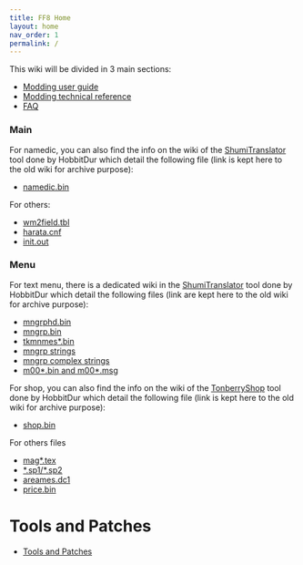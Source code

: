 ```yaml
---
title: FF8 Home
layout: home
nav_order: 1
permalink: /
---
```



This wiki will be divided in 3 main sections:
- [Modding user guide](FF8/UserGuide)
- [Modding technical reference](#modding-technical)
- [FAQ](faq)


### Main

  For namedic, you can also find the info on the wiki of the [ShumiTranslator](https://github.com/HobbitDur/ShumiTranslator/wiki/Namedic_bin) tool done by HobbitDur which detail the following file (link is kept here to the old wiki for archive purpose):
  -   [namedic.bin](FF8/TechnicalReference/Main/Main_namedic)

  For others:
-   [wm2field.tbl](FF8/TechnicalReference/Main/Main_wm2) 
-   [harata.cnf](FF8/TechnicalReference/Main/Main_harata)
-   [init.out](FF8/Main_init) 


### Menu
For text menu, there is a dedicated wiki in the [ShumiTranslator](https://github.com/HobbitDur/ShumiTranslator/wiki) tool done by HobbitDur which detail the following files (link are kept here to the old wiki for archive purpose):
-   [mngrphd.bin](FF8/TechnicalReference/Menu/Menu_mngrphd_bin)
-   [mngrp.bin](FF8/TechnicalReference/Menu/Menu_mngrp_bin)
-   [tkmnmes\*.bin](FF8/TechnicalReference/Menu/Menu_tkmnmes)
-   [mngrp strings](FF8/TechnicalReference/Menu/Menu_mngrp_strings_locations)
-   [mngrp complex strings](FF8/TechnicalReference/Menu/Menu_mngrp_complex_strings)
-   [m00\*.bin and m00\*.msg](FF8/TechnicalReference/Menu/Menu_m000_m004)

For shop, you can also find the info on the wiki of the [TonberryShop](https://github.com/HobbitDur/TonberryShop/wiki) tool done by HobbitDur which detail the following file (link is kept here to the old wiki for archive purpose):
-   [shop.bin](https://github.com/HobbitDur/TonberryShop/wiki)

For others files
-   [mag\*.tex](FF8/Menu_mag_textures)
-   [\*.sp1/\*.sp2](FF8/TechnicalReference/Menu/Menu_sp2)
-   [areames.dc1](FF8/TechnicalReference/Menu/Menu_areames_dc1)
-   [price.bin](FF8/TechnicalReference/Menu/Menu_price_bin)


# Tools and Patches

-   [Tools and Patches](FF8/TechnicalReference/Tools.md)

